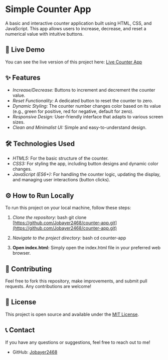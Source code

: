 # Simple Counter App

A basic and interactive counter application built using HTML, CSS, and JavaScript. This app allows users to increase, decrease, and reset a numerical value with intuitive buttons.

## 🚀 Live Demo

You can see the live version of this project here:
[Live Counter App](https://jobayer2468.github.io/counter-app/)

## ✨ Features

* *Increase/Decrease:* Buttons to increment and decrement the counter value.
* *Reset Functionality:* A dedicated button to reset the counter to zero.
* *Dynamic Styling:* The counter number changes color based on its value (e.g., green for positive, red for negative, default for zero).
* *Responsive Design:* User-friendly interface that adapts to various screen sizes.
* *Clean and Minimalist UI:* Simple and easy-to-understand design.

## 🛠 Technologies Used

* *HTML5:* For the basic structure of the counter.
* *CSS3:* For styling the app, including button designs and dynamic color changes.
* *JavaScript (ES6+):* For handling the counter logic, updating the display, and managing user interactions (button clicks).

## ⚙ How to Run Locally

To run this project on your local machine, follow these steps:

1.  *Clone the repository:*
    bash
    git clone [https://github.com/Jobayer2468/counter-app.git](https://github.com/Jobayer2468/counter-app.git)
    
2.  *Navigate to the project directory:*
    bash
    cd counter-app
    
3.  **Open index.html:**
    Simply open the index.html file in your preferred web browser.

## 🤝 Contributing

Feel free to fork this repository, make improvements, and submit pull requests. Any contributions are welcome!

## 📄 License

This project is open source and available under the [MIT License](https://opensource.org/licenses/MIT).

## 📞 Contact

If you have any questions or suggestions, feel free to reach out to me!
* GitHub: [Jobayer2468](https://github.com/Jobayer2468)
